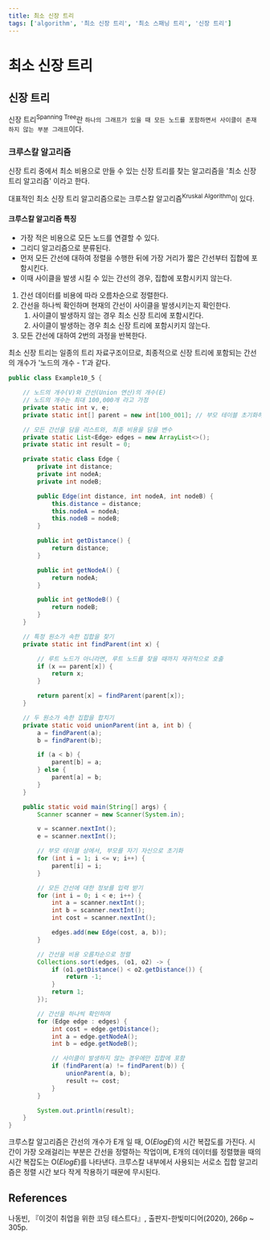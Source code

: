 ```yaml
---
title: 최소 신장 트리
tags: ['algorithm', '최소 신장 트리', '최소 스패닝 트리', '신장 트리']
---
```


# 최소 신장 트리

## 신장 트리

신장 트리<sup>Spanning Tree</sup>란 `하나의 그래프가 있을 때 모든 노드를 포함하면서 사이클이 존재하지 않는 부분 그래프`이다.

### 크루스칼 알고리즘

신장 트리 중에서 최소 비용으로 만들 수 있는 신장 트리를 찾는 알고리즘을 '최소 신장 트리 알고리즘' 이라고 한다.

대표적인 최소 신장 트리 알고리즘으로는 크루스칼 알고리즘<sup>Kruskal Algorithm</sup>이 있다.

#### 크루스칼 알고리즘 특징
* 가장 적은 비용으로 모든 노드를 연결할 수 있다. 
* 그리디 알고리즘으로 분류된다. 
* 먼저 모든 간선에 대하여 정렬을 수행한 뒤에 가장 거리가 짧은 간선부터 집합에 포함시킨다. 
* 이때 사이클을 발생 시킬 수 있는 간선의 경우, 집합에 포함시키지 않는다.

1. 간선 데이터를 비용에 따라 오름차순으로 정렬한다.
2. 간선을 하나씩 확인하며 현재의 간선이 사이클을 발생시키는지 확인한다.
   1. 사이클이 발생하지 않는 경우 최소 신장 트리에 포함시킨다.
   2. 사이클이 발생하는 경우 최소 신장 트리에 포함시키지 않는다.
3. 모든 간선에 대하여 2번의 과정을 반복한다.

최소 신장 트리는 일종의 트리 자료구조이므로, 최종적으로 신장 트리에 포함되는 간선의 개수가 '노드의 개수 - 1'과 같다.

```java
public class Example10_5 {

    // 노드의 개수(V)와 간선(Union 연산)의 개수(E)
    // 노드의 개수는 최대 100,000개 라고 가정
    private static int v, e;
    private static int[] parent = new int[100_001]; // 부모 테이블 초기화하기

    // 모든 간선을 담을 리스트와, 최종 비용을 담을 변수
    private static List<Edge> edges = new ArrayList<>();
    private static int result = 0;

    private static class Edge {
        private int distance;
        private int nodeA;
        private int nodeB;

        public Edge(int distance, int nodeA, int nodeB) {
            this.distance = distance;
            this.nodeA = nodeA;
            this.nodeB = nodeB;
        }

        public int getDistance() {
            return distance;
        }

        public int getNodeA() {
            return nodeA;
        }

        public int getNodeB() {
            return nodeB;
        }
    }

    // 특정 원소가 속한 집합을 찾기
    private static int findParent(int x) {

        // 루트 노드가 아니라면, 루트 노드를 찾을 때까지 재귀적으로 호출
        if (x == parent[x]) {
            return x;
        }

        return parent[x] = findParent(parent[x]);
    }

    // 두 원소가 속한 집합을 합치기
    private static void unionParent(int a, int b) {
        a = findParent(a);
        b = findParent(b);

        if (a < b) {
            parent[b] = a;
        } else {
            parent[a] = b;
        }
    }

    public static void main(String[] args) {
        Scanner scanner = new Scanner(System.in);

        v = scanner.nextInt();
        e = scanner.nextInt();

        // 부모 테이블 상에서, 부모를 자기 자신으로 초기화
        for (int i = 1; i <= v; i++) {
            parent[i] = i;
        }

        // 모든 간선에 대한 정보를 입력 받기
        for (int i = 0; i < e; i++) {
            int a = scanner.nextInt();
            int b = scanner.nextInt();
            int cost = scanner.nextInt();

            edges.add(new Edge(cost, a, b));
        }

        // 간선을 비용 오름차순으로 정렬
        Collections.sort(edges, (o1, o2) -> {
            if (o1.getDistance() < o2.getDistance()) {
                return -1;
            }
            return 1;
        });

        // 간선을 하나씩 확인하며
        for (Edge edge : edges) {
            int cost = edge.getDistance();
            int a = edge.getNodeA();
            int b = edge.getNodeB();

            // 사이클이 발생하지 않는 경우에만 집합에 포함
            if (findParent(a) != findParent(b)) {
                unionParent(a, b);
                result += cost;
            }
        }

        System.out.println(result);
    }
}
```

크루스칼 알고리즘은 간선의 개수가 E개 일 때, O(_ElogE_)의 시간 복잡도를 가진다. 
시간이 가장 오래걸리는 부분은 간선을 정렬하는 작업이며, E개의 데이터를 정렬했을 때의 시간 복잡도는 O(_ElogE_)를 나타낸다.
크루스칼 내부에서 사용되는 서로소 집합 알고리즘은 정렬 시간 보다 작게 작용하기 때문에 무시된다.

## References

나동빈, 『이것이 취업을 위한 코딩 테스트다』, 출판지-한빛미디어(2020), 266p ~ 305p.

<TagLinks />